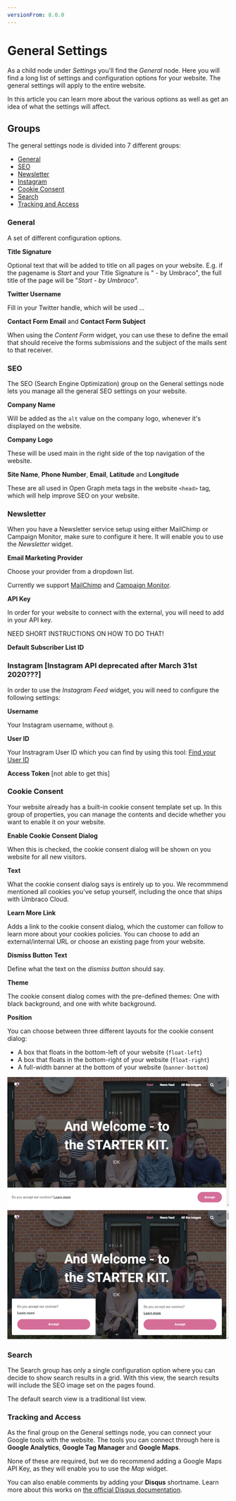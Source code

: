```yaml
---
versionFrom: 8.0.0
---
```


# General Settings

As a child node under *Settings* you'll find the *General* node. Here you will find a long list of settings and configuration options for your website. The general settings will apply to the entire website.

In this article you can learn more about the various options as well as get an idea of what the settings will affect.

## Groups

The general settings node is divided into 7 different groups:

* [General](#general)
* [SEO](#seo)
* [Newsletter](#newsletter)
* [Instagram](#instagram)
* [Cookie Consent](#cookie-consent)
* [Search](#search)
* [Tracking and Access](#tracking-and-access)

### General

A set of different configuration options.

**Title Signature** 

Optional text that will be added to title on all pages on your website. E.g. if the pagename is *Start* and your Title Signature is " - by Umbraco", the full title of the page will be "*Start - by Umbraco*".

**Twitter Username**

Fill in your Twitter handle, which will be used ...

**Contact Form Email** and **Contact Form Subject** 

When using the *Content Form* widget, you can use these to define the email that should receive the forms submissions and the subject of the mails sent to that receiver. 

### SEO

The SEO (Search Engine Optimization) group on the General settings node lets you manage all the general SEO settings on your website.

**Company Name**

Will be added as the `alt` value on the company logo, whenever it's displayed on the website.

**Company Logo**

These will be used main in the right side of the top navigation of the website.

**Site Name**, **Phone Number**, **Email**, **Latitude** and **Longitude**

These are all used in Open Graph meta tags in the website `<head>` tag, which will help improve SEO on your website.

### Newsletter

When you have a Newsletter service setup using either MailChimp or Campaign Monitor, make sure to configure it here. It will enable you to use the *Newsletter* widget.

**Email Marketing Provider**

Choose your provider from a dropdown list.

Currently we support [MailChimp](https://mailchimp.com/) and [Campaign Monitor](https://www.campaignmonitor.com/).

**API Key**

In order for your website to connect with the external, you will need to add in your API key.

NEED SHORT INSTRUCTIONS ON HOW TO DO THAT!

**Default Subscriber List ID**

### Instagram [Instagram API deprecated after March 31st 2020???]

In order to use the *Instagram Feed* widget, you will need to configure the following settings:

**Username**

Your Instagram username, without `@`.

**User ID**

Your Instragram User ID which you can find by using this tool: [Find your User ID](https://codeofaninja.com/tools/find-instagram-user-id)

**Access Token**
[not able to get this]

### Cookie Consent

Your website already has a built-in cookie consent template set up. In this group of properties, you can manage the contents and decide whether you want to enable it on your website.

**Enable Cookie Consent Dialog**

When this is checked, the cookie consent dialog will be shown on you website for all new visitors.

**Text**

What the cookie consent dialog says is entirely up to you. We recommmend mentioned all cookies you've setup yourself, including the once that ships with Umbraco Cloud.

**Learn More Link**

Adds a link to the cookie consent dialog, which the customer can follow to learn more about your cookies policies. You can choose to add an external/internal URL or choose an existing page from your website.

**Dismiss Button Text**

Define what the text on the *dismiss button* should say.

**Theme**

The cookie consent dialog comes with the pre-defined themes: One with black background, and one with white background.

**Position**

You can choose between three different layouts for the cookie consent dialog:

* A box that floats in the bottom-left of your website (`float-left`)
* A box that floats in the bottom-right of your website (`float-right`)
* A full-width banner at the bottom of your website (`banner-bottom`)

![Cookie Consent Dialog](images/cookie-consent-dialog.png)

### Search

The Search group has only a single configuration option where you can decide to show search results in a grid. With this view, the search results will include the SEO image set on the pages found.

The default search view is a traditional list view.

### Tracking and Access

As the final group on the General settings node, you can connect your Google tools with the website. The tools you can connect through here is **Google Analytics**, **Google Tag Manager** and **Google Maps**.

None of these are required, but we do recommend adding a Google Maps API Key, as they will enable you to use the *Map* widget.

You can also enable comments by adding your **Disqus** shortname. Learn more about this works on [the official Disqus documentation](https://help.disqus.com/en/articles/1717111-what-s-a-shortname).